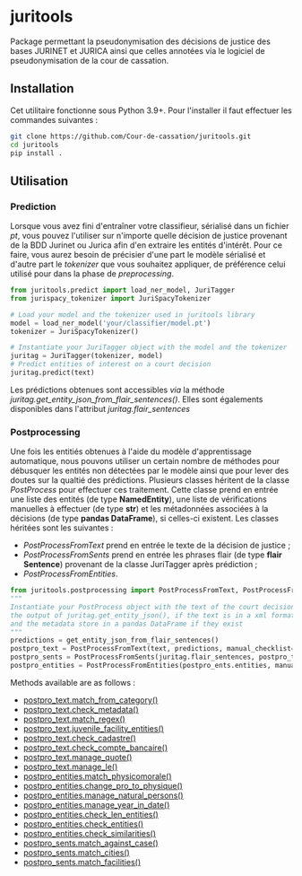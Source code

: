 # juritools

Package permettant la pseudonymisation des décisions de justice des bases JURINET et JURICA ainsi que celles annotées via le logiciel de pseudonymisation de la cour de cassation.

## Installation

Cet utilitaire fonctionne sous Python 3.9+. Pour l'installer il faut effectuer les commandes suivantes :

```bash
git clone https://github.com/Cour-de-cassation/juritools.git
cd juritools
pip install .
```

## Utilisation

### **Prediction**

Lorsque vous avez fini d'entraîner votre classifieur, sérialisé dans un fichier  *pt*, vous pouvez l'utiliser sur n'importe quelle décision de justice provenant de la BDD Jurinet ou Jurica afin d'en extraire les entités d'intérêt. Pour ce faire, vous aurez besoin de précisier d'une part le modèle sérialisé et d'autre part le *tokenizer* que vous souhaitez appliquer, de préférence celui utilisé pour dans la phase de *preprocessing*.

```python
from juritools.predict import load_ner_model, JuriTagger
from jurispacy_tokenizer import JuriSpacyTokenizer

# Load your model and the tokenizer used in juritools library
model = load_ner_model('your/classifier/model.pt')
tokenizer = JuriSpacyTokenizer()

# Instantiate your JuriTagger object with the model and the tokenizer
juritag = JuriTagger(tokenizer, model)
# Predict entities of interest on a court decision
juritag.predict(text)
```

Les prédictions obtenues sont accessibles *via* la méthode *juritag.get_entity_json_from_flair_sentences()*. Elles sont égalements disponibles dans l'attribut *juritag.flair_sentences*

### **Postprocessing**

Une fois les entitiés obtenues à l'aide du modèle d'apprentissage automatique, nous pouvons utiliser un certain nombre de méthodes pour débusquer les entités non détectées par le modèle ainsi que pour lever des doutes sur la qualtié des prédictions. Plusieurs classes héritent de la classe *PostProcess* pour effectuer ces traitement. Cette classe prend en entrée une liste des entités (de type **NamedEntity**), une liste de vérifications manuelles à effectuer (de type **str**) et les métadonnées associées à la décisions (de type **pandas DataFrame**), si celles-ci existent. Les classes héritées sont les suivantes :

- *PostProcessFromText* prend en entrée le texte de la décision de justice ;
- *PostProcessFromSents* prend en entrée les phrases flair (de type **flair Sentence**) provenant de la classe JuriTagger après prédiction ;
- *PostProcessFromEntities*.

```python
from juritools.postprocessing import PostProcessFromText, PostProcessFromEntities, PostProcessFromSents
"""
Instantiate your PostProcess object with the text of the court decision,
the output of juritag.get_entity_json(), if the text is in a xml format,
and the metadata store in a pandas DataFrame if they exist
"""
predictions = get_entity_json_from_flair_sentences()
postpro_text = PostProcessFromText(text, predictions, manual_checklist=[], metadata=None)
postpro_sents = PostProcessFromSents(juritag.flair_sentences, postpro_text.entities, manual_checklist=[], metadata=None)
postpro_entities = PostProcessFromEntities(postpro_ents.entities, manual_checklist=[], metadata=None)
```

Methods available are as follows :

- [postpro_text.match_from_category()](https://github.com/Cour-de-cassation/nlp-juritools/blob/197ffc0abf550f340b2ec695621208591cad3dbc/juritools/postprocessing/postprocess_from_text.py#L24)
- [postpro_text.check_metadata()](https://github.com/Cour-de-cassation/nlp-juritools/blob/197ffc0abf550f340b2ec695621208591cad3dbc/juritools/postprocessing/postprocess_from_text.py#L180)
- [postpro_text.match_regex()](https://github.com/Cour-de-cassation/nlp-juritools/blob/197ffc0abf550f340b2ec695621208591cad3dbc/juritools/postprocessing/postprocess_from_text.py#L83)
- [postpro_text.juvenile_facility_entities()](https://github.com/Cour-de-cassation/nlp-juritools/blob/197ffc0abf550f340b2ec695621208591cad3dbc/juritools/postprocessing/postprocess_from_text.py#L247)
- [postpro_text.check_cadastre()](https://github.com/Cour-de-cassation/nlp-juritools/blob/197ffc0abf550f340b2ec695621208591cad3dbc/juritools/postprocessing/postprocess_from_text.py#L213)
- [postpro_text.check_compte_bancaire()](https://github.com/Cour-de-cassation/nlp-juritools/blob/197ffc0abf550f340b2ec695621208591cad3dbc/juritools/postprocessing/postprocess_from_text.py#L231)
- [postpro_text.manage_quote()](https://github.com/Cour-de-cassation/nlp-juritools/blob/197ffc0abf550f340b2ec695621208591cad3dbc/juritools/postprocessing/postprocess_from_text.py#L309)
- [postpro_text.manage_le()](https://github.com/Cour-de-cassation/nlp-juritools/blob/197ffc0abf550f340b2ec695621208591cad3dbc/juritools/postprocessing/postprocess_from_text.py#L277)
- [postpro_entities.match_physicomorale()](https://github.com/Cour-de-cassation/nlp-juritools/blob/197ffc0abf550f340b2ec695621208591cad3dbc/juritools/postprocessing/postprocess_from_entities.py#L18)
- [postpro_entities.change_pro_to_physique()](https://github.com/Cour-de-cassation/nlp-juritools/blob/197ffc0abf550f340b2ec695621208591cad3dbc/juritools/postprocessing/postprocess_from_entities.py#L52)
- [postpro_entities.manage_natural_persons()](https://github.com/Cour-de-cassation/nlp-juritools/blob/197ffc0abf550f340b2ec695621208591cad3dbc/juritools/postprocessing/postprocess_from_entities.py#L115)
- [postpro_entities.manage_year_in_date()](https://github.com/Cour-de-cassation/nlp-juritools/blob/ecfe17e4ebfb5082c9d226f523a81ad27d426bd2/juritools/postprocessing/postprocess_from_entities.py#L158)
- [postpro_entities.check_len_entities()](https://github.com/Cour-de-cassation/nlp-juritools/blob/197ffc0abf550f340b2ec695621208591cad3dbc/juritools/postprocessing/postprocess_from_entities.py#L233)
- [postpro_entities.check_entities()](https://github.com/Cour-de-cassation/nlp-juritools/blob/197ffc0abf550f340b2ec695621208591cad3dbc/juritools/postprocessing/postprocess_from_entities.py#L159)
- [postpro_entities.check_similarities()](https://github.com/Cour-de-cassation/nlp-juritools/blob/197ffc0abf550f340b2ec695621208591cad3dbc/juritools/postprocessing/postprocess_from_entities.py#L197)
- [postpro_sents.match_against_case()](https://github.com/Cour-de-cassation/nlp-juritools/blob/197ffc0abf550f340b2ec695621208591cad3dbc/juritools/postprocessing/postprocess_from_sents.py#L28)
- [postpro_sents.match_cities()](https://github.com/Cour-de-cassation/nlp-juritools/blob/197ffc0abf550f340b2ec695621208591cad3dbc/juritools/postprocessing/postprocess_from_sents.py#L52)
- [postpro_sents.match_facilities()](https://github.com/Cour-de-cassation/nlp-juritools/blob/0fa3f9d52af508e47d6a4d60b323377f78a31afe/juritools/postprocessing/postprocess_from_sents.py#L122)